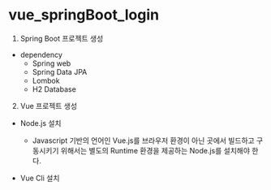 # vue_springBoot_login


1. Spring Boot 프로젝트 생성
- dependency
  - Spring web
  - Spring Data JPA
  - Lombok
  - H2 Database

2. Vue 프로젝트 생성
- Node.js 설치
  - Javascript 기반의 언어인 Vue.js를 브라우저 환경이 아닌 곳에서 빌드하고 구동시키기 위해서는 별도의 Runtime
  환경을 제공하는 Node.js를 설치해야 한다. 
  
- Vue Cli 설치
